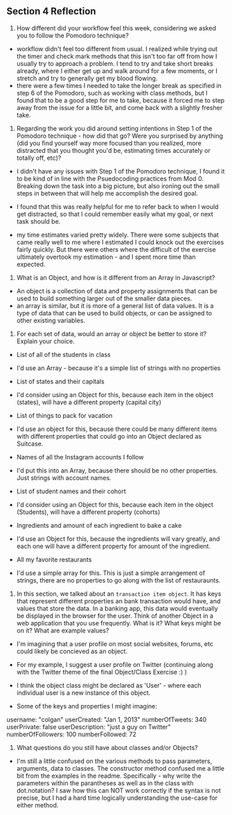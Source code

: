 ## Section 4 Reflection

1. How different did your workflow feel this week, considering we asked you to follow the Pomodoro technique?

-  workflow didn't feel too different from usual. I realized while trying out the timer and check mark methods that this isn't too far off from how I usually try to approach a problem. I tend to try and take short breaks already, where I either get up and walk around for a few moments, or I stretch and try to generally get my blood flowing.
-  there were a few times I needed to take the longer break as specified in step 6 of the Pomodoro, such as working with class methods, but I found that to be a good step for me to take, because it forced me to step away from the issue for a little bit, and come back with a slightly fresher take.

1. Regarding the work you did around setting intentions in Step 1 of the Pomodoro technique - how did that go? Were you surprised by anything (did you find yourself way more focused than you realized, more distracted that you thought you'd be, estimating times accurately or totally off, etc)?

- I didn't have any issues with Step 1 of the Pomodoro technique, I found it to be kind of in line with the Psuedocoding practices from Mod 0. Breaking down the task into a big picture, but also ironing out the small steps in between that will help me accomplish the desired goal.

- I found that this was really helpful for me to refer back to when I would get distracted, so that I could remember easily what my goal, or next task should be.

- my time estimates varied pretty widely. There were some subjects that came really well to me where I estimated I could knock out the exercises fairly quickly. But there were others where the difficult of the exercise ultimately overtook my estimation - and I spent more time than expected.

1. What is an Object, and how is it different from an Array in Javascript?

- An object is a collection of data and property assignments that can be used to build something larger out of the smaller data pieces.
- an array is similar, but it is more of a general list of data values. It is a type of data that can be used to build objects, or can be assigned to other existing variables.

1. For each set of data, would an array or object be better to store it? Explain your choice.

  * List of all of the students in class
  - I'd use an Array - because it's a simple list of strings with no properties

  * List of states and their capitals
  -  I'd consider using an Object for this, because each item in the object (states), will have a different property (capital city)

  * List of things to pack for vacation
  - I'd use an object for this, because there could be many different items with different properties that could go into an Object declared as Suitcase.

  * Names of all the Instagram accounts I follow
  - I'd put this into an Array, because there should be no other properties. Just strings with account names.

  * List of student names and their cohort
  - I'd consider using an Object for this, because each item in the object (Students), will have a different property (cohorts)

  * Ingredients and amount of each ingredient to bake a cake
  - I'd use an Object for this, because the ingredients will vary greatly, and each one will have a different property for amount of the ingredient.

  * All my favorite restaurants
  - I'd use a simple array for this. This is just a simple arrangement of strings, there are no properties to go along with the list of restauraunts.

1. In this section, we talked about an `transaction item object`. It has keys that represent different properties an bank transaction would have, and values that store the data. In a banking app, this data would eventually be displayed in the browser for the user. Think of another Object in a web application that you use frequently. What is it? What keys might be on it? What are example values?

- I'm imagining that a user profile on most social websites, forums, etc could likely be concieved as an object.

- For my example, I suggest a user profile on Twitter (continuing along with the Twitter theme of the final Object/Class Exercise :) )

- I think the object class might be declared as 'User' - where each individual user is a new instance of this object.

- Some of the keys and properties I might imagine:

username: "colgan"
userCreated: "Jan 1, 2013"
numberOfTweets: 340
userPrivate: false
userDescription: "just a guy on Twitter"
numberOfFollowers: 100
numberFollowed: 72



1. What questions do you still have about classes and/or Objects?

- I'm still a little confused on the various methods to pass parameters, arguments, data to classes. The constructor method confused me a little bit from the examples in the readme. Specifically - why write the parameters within the parantheses as well as in the class with dot.notation?
I saw how this can NOT work correctly if the syntax is not precise, but I had a hard time logically understanding the use-case for either method. 
